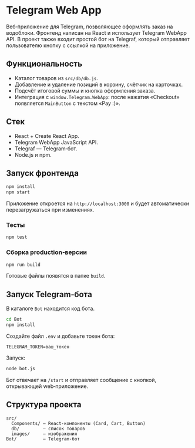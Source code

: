 # Telegram Web App

Веб‑приложение для Telegram, позволяющее оформлять заказ на водоблоки. Фронтенд написан на React и использует Telegram WebApp API. В проект также входит простой бот на Telegraf, который отправляет пользователю кнопку с ссылкой на приложение.

## Функциональность

- Каталог товаров из `src/db/db.js`.
- Добавление и удаление позиций в корзину, счётчик на карточках.
- Подсчёт итоговой суммы и кнопка оформления заказа.
- Интеграция с `window.Telegram.WebApp`: после нажатия «Checkout» появляется `MainButton` с текстом «Pay :)».

## Стек

- React + Create React App.
- Telegram WebApp JavaScript API.
- Telegraf — Telegram‑бот.
- Node.js и npm.

## Запуск фронтенда

```bash
npm install
npm start
```

Приложение откроется на `http://localhost:3000` и будет автоматически перезагружаться при изменениях.

### Тесты

```bash
npm test
```

### Сборка production‑версии

```bash
npm run build
```

Готовые файлы появятся в папке `build`.

## Запуск Telegram‑бота

В каталоге `Bot` находится код бота.

```bash
cd Bot
npm install
```

Создайте файл `.env` и добавьте токен бота:

```
TELEGRAM_TOKEN=ваш_токен
```

Запуск:

```bash
node bot.js
```

Бот отвечает на `/start` и отправляет сообщение с кнопкой, открывающей web‑приложение.

## Структура проекта

```
src/
  Components/ — React‑компоненты (Card, Cart, Button)
  db/         — список товаров
  images/     — изображения
Bot/          — Telegram‑бот
```

